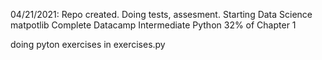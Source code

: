 04/21/2021:
Repo created.
Doing tests, assesment.
Starting Data Science
matpotlib
Complete Datacamp Intermediate Python 32% of Chapter 1

doing pyton exercises in exercises.py

